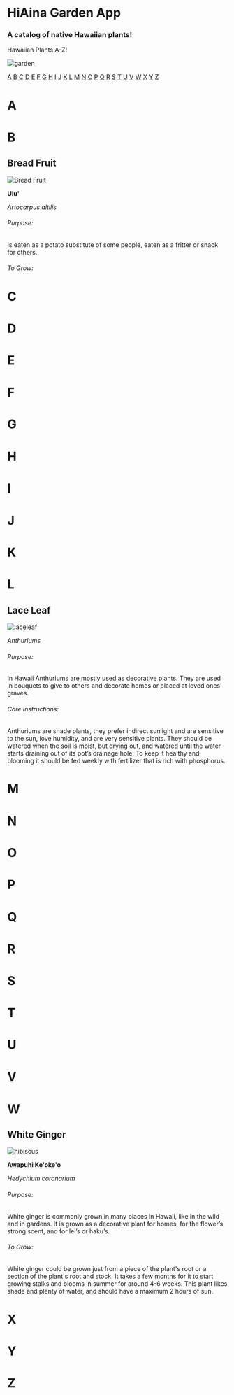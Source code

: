 # HiAina Garden App  
### A catalog of native Hawaiian plants!

Hawaiian Plants A-Z!

![garden](gardenpics/hiainahomescreen.jpg)

[A](https://github.com/coyanx1/coyanx1.github.io/blob/main/README.md#a)
[B](https://github.com/coyanx1/coyanx1.github.io/blob/main/README.md#b)
[C](https://github.com/coyanx1/coyanx1.github.io/blob/main/README.md#c)
[D](https://github.com/coyanx1/coyanx1.github.io/blob/main/README.md#d)
[E](https://github.com/coyanx1/coyanx1.github.io/blob/main/README.md#e)
[F](https://github.com/coyanx1/coyanx1.github.io/blob/main/README.md#f)
[G](https://github.com/coyanx1/coyanx1.github.io/blob/main/README.md#g)
[H](https://github.com/coyanx1/coyanx1.github.io/blob/main/README.md#h)
[I](https://github.com/coyanx1/coyanx1.github.io/blob/main/README.md#i)
[J](https://github.com/coyanx1/coyanx1.github.io/blob/main/README.md#j)
[K](https://github.com/coyanx1/coyanx1.github.io/blob/main/README.md#k)
[L](https://github.com/coyanx1/coyanx1.github.io/blob/main/README.md#l)
[M](https://github.com/coyanx1/coyanx1.github.io/blob/main/README.md#m)
[N](https://github.com/coyanx1/coyanx1.github.io/blob/main/README.md#n)
[O](https://github.com/coyanx1/coyanx1.github.io/blob/main/README.md#o)
[P](https://github.com/coyanx1/coyanx1.github.io/blob/main/README.md#p)
[Q](https://github.com/coyanx1/coyanx1.github.io/blob/main/README.md#q)
[R](https://github.com/coyanx1/coyanx1.github.io/blob/main/README.md#r)
[S](https://github.com/coyanx1/coyanx1.github.io/blob/main/README.md#s)
[T](https://github.com/coyanx1/coyanx1.github.io/blob/main/README.md#t)
[U](https://github.com/coyanx1/coyanx1.github.io/blob/main/README.md#u)
[V](https://github.com/coyanx1/coyanx1.github.io/blob/main/README.md#v)
[W](https://github.com/coyanx1/coyanx1.github.io/blob/main/README.md#w)
[X](https://github.com/coyanx1/coyanx1.github.io/blob/main/README.md#x)
[Y](https://github.com/coyanx1/coyanx1.github.io/blob/main/README.md#y)
[Z](https://github.com/coyanx1/coyanx1.github.io/blob/main/README.md#z)
# A
# B

## Bread Fruit
![Bread Fruit](gardenpics/breadfruit.jpg)

__Ulu'__

_Artocarpus altilis_
###### Purpose:
Is eaten as a potato substitute of some people, eaten as a fritter or snack for others.


###### To Grow:

# C
# D
# E
# F
# G
# H
# I
# J
# K
# L

## Lace Leaf
![laceleaf](gardenpics/laceleaf.jpg)

_Anthuriums_

###### Purpose: 
In Hawaii Anthuriums are mostly used as decorative plants. They are used in bouquets to give to others and decorate homes or placed at loved ones' graves.

###### Care Instructions: 
Anthuriums are shade plants, they prefer indirect sunlight and are sensitive to the sun, love humidity, and are very sensitive plants. They should be watered when the soil is moist, but drying out, and watered until the water starts draining out of its pot’s drainage hole. To keep it healthy and blooming it should be fed weekly with fertilizer that is rich with phosphorus.

# M
# N
# O
# P
# Q
# R
# S
# T
# U
# V
# W

## White Ginger
![hibiscus](gardenpics/whiteginger.jpg)

__Awapuhi Ke'oke'o__

_Hedychium coronarium_
###### Purpose:

White ginger is commonly grown in many places in Hawaii, like in the wild and in gardens. It is grown as a decorative plant for homes, for the flower’s strong scent, and for lei’s or haku’s.
###### To Grow:

White ginger could be grown just from a piece of the plant's root or a section of the plant's root and stock. It takes a few months for it to start growing stalks and blooms in summer for around 4-6 weeks. This plant likes shade and plenty of water, and should have a maximum 2 hours of sun.

# X
# Y
# Z
